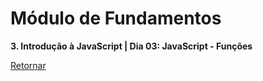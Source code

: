 # Módulo de Fundamentos

**3. Introdução à JavaScript | Dia 03: JavaScript - Funções**

[Retornar](https://github.com/zstgar/TRYBE)
